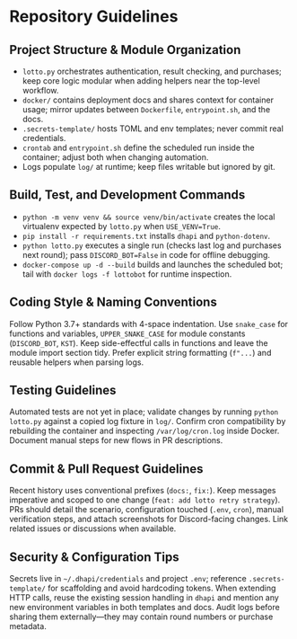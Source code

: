 # Repository Guidelines

## Project Structure & Module Organization
- `lotto.py` orchestrates authentication, result checking, and purchases; keep core logic modular when adding helpers near the top-level workflow.
- `docker/` contains deployment docs and shares context for container usage; mirror updates between `Dockerfile`, `entrypoint.sh`, and the docs.
- `.secrets-template/` hosts TOML and env templates; never commit real credentials.
- `crontab` and `entrypoint.sh` define the scheduled run inside the container; adjust both when changing automation.
- Logs populate `log/` at runtime; keep files writable but ignored by git.

## Build, Test, and Development Commands
- `python -m venv venv && source venv/bin/activate` creates the local virtualenv expected by `lotto.py` when `USE_VENV=True`.
- `pip install -r requirements.txt` installs `dhapi` and `python-dotenv`.
- `python lotto.py` executes a single run (checks last log and purchases next round); pass `DISCORD_BOT=False` in code for offline debugging.
- `docker-compose up -d --build` builds and launches the scheduled bot; tail with `docker logs -f lottobot` for runtime inspection.

## Coding Style & Naming Conventions
Follow Python 3.7+ standards with 4-space indentation. Use `snake_case` for functions and variables, `UPPER_SNAKE_CASE` for module constants (`DISCORD_BOT`, `KST`). Keep side-effectful calls in functions and leave the module import section tidy. Prefer explicit string formatting (`f"...`) and reusable helpers when parsing logs.

## Testing Guidelines
Automated tests are not yet in place; validate changes by running `python lotto.py` against a copied log fixture in `log/`. Confirm cron compatibility by rebuilding the container and inspecting `/var/log/cron.log` inside Docker. Document manual steps for new flows in PR descriptions.

## Commit & Pull Request Guidelines
Recent history uses conventional prefixes (`docs:`, `fix:`). Keep messages imperative and scoped to one change (`feat: add lotto retry strategy`). PRs should detail the scenario, configuration touched (`.env`, `cron`), manual verification steps, and attach screenshots for Discord-facing changes. Link related issues or discussions when available.

## Security & Configuration Tips
Secrets live in `~/.dhapi/credentials` and project `.env`; reference `.secrets-template/` for scaffolding and avoid hardcoding tokens. When extending HTTP calls, reuse the existing session handling in `dhapi` and mention any new environment variables in both templates and docs. Audit logs before sharing them externally—they may contain round numbers or purchase metadata.
